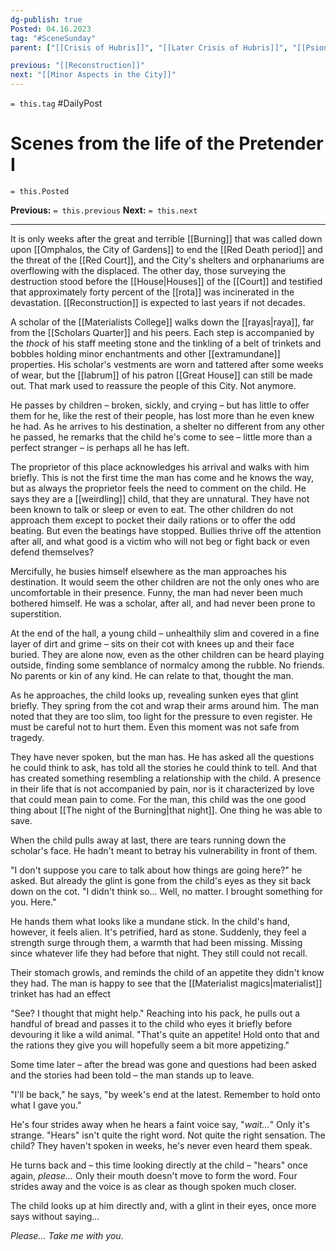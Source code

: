 ```yaml
---
dg-publish: true
Posted: 04.16.2023
tag: "#SceneSunday"
parent: ["[[Crisis of Hubris]]", "[[Later Crisis of Hubris]]", "[[Psionic Age]]", "[[History of psionics]]", "[[Pretender]]"]

previous: "[[Reconstruction]]"
next: "[[Minor Aspects in the City]]"
---
```

`= this.tag` #DailyPost 
# Scenes from the life of the Pretender I
`= this.Posted`

**Previous:** `= this.previous`
**Next:** `= this.next`

---

It is only weeks after the great and terrible [[Burning]] that was called down upon [[Omphalos, the City of Gardens]] to end the [[Red Death period]] and the threat of the [[Red Court]], and the City's shelters and orphanariums are overflowing with the displaced. The other day, those surveying the destruction stood before the [[House|Houses]] of the [[Court]] and testified that approximately forty percent of the [[rota]] was incinerated in the devastation. [[Reconstruction]] is expected to last years if not decades.

A scholar of the [[Materialists College]] walks down the [[rayas|raya]], far from the [[Scholars Quarter]] and his peers. Each step is accompanied by the *thock* of his staff meeting stone and the tinkling of a belt of trinkets and bobbles holding minor enchantments and other [[extramundane]] properties. His scholar's vestments are worn and tattered after some weeks of wear, but the [[labrum]] of his patron [[Great House]] can still be made out. That mark used to reassure the people of this City. Not anymore.

He passes by children – broken, sickly, and crying – but has little to offer them for he, like the rest of their people, has lost more than he even knew he had. As he arrives to his destination, a shelter no different from any other he passed, he remarks that the child he's come to see – little more than a perfect stranger – is perhaps all he has left.

The proprietor of this place acknowledges his arrival and walks with him briefly. This is not the first time the man has come and he knows the way, but as always the proprietor feels the need to comment on the child. He says they are a [[weirdling]] child, that they are unnatural. They have not been known to talk or sleep or even to eat. The other children do not approach them except to pocket their daily rations or to offer the odd beating. But even the beatings have stopped. Bullies thrive off the attention after all, and what good is a victim who will not beg or fight back or even defend themselves?

Mercifully, he busies himself elsewhere as the man approaches his destination. It would seem the other children are not the only ones who are uncomfortable in their presence. Funny, the man had never been much bothered himself. He was a scholar, after all, and had never been prone to superstition.

At the end of the hall, a young child – unhealthily slim and covered in a fine layer of dirt and grime – sits on their cot with knees up and their face buried. They are alone now, even as the other children can be heard playing outside, finding some semblance of normalcy among the rubble. No friends. No parents or kin of any kind. He can relate to that, thought the man.

As he approaches, the child looks up, revealing sunken eyes that glint briefly. They spring from the cot and wrap their arms around him. The man noted that they are too slim, too light for the pressure to even register. He must be careful not to hurt them. Even this moment was not safe from tragedy.

They have never spoken, but the man has. He has asked all the questions he could think to ask, has told all the stories he could think to tell. And that has created something resembling a relationship with the child. A presence in their life that is not accompanied by pain, nor is it characterized by love that could mean pain to come. For the man, this child was the one good thing about [[The night of the Burning|that night]]. One thing he was able to save.

When the child pulls away at last, there are tears running down the scholar's face. He hadn't meant to betray his vulnerability in front of them.

"I don't suppose you care to talk about how things are going here?" he asked. But already the glint is gone from the child's eyes as they sit back down on the cot. "I didn't think so... Well, no matter. I brought something for you. Here."

He hands them what looks like a mundane stick. In the child's hand, however, it feels alien. It's petrified, hard as stone. Suddenly, they feel a strength surge through them, a warmth that had been missing. Missing since whatever life they had before that night. They still could not recall.

Their stomach growls, and reminds the child of an appetite they didn't know they had. The man is happy to see that the [[Materialist magics|materialist]] trinket has had an effect

"See? I thought that might help." Reaching into his pack, he pulls out a handful of bread and passes it to the child who eyes it briefly before devouring it like a wild animal. "That's quite an appetite! Hold onto that and the rations they give you will hopefully seem a bit more appetizing."

Some time later – after the bread was gone and questions had been asked and the stories had been told – the man stands up to leave.

"I'll be back," he says, "by week's end at the latest. Remember to hold onto what I gave you."

He's four strides away when he hears a faint voice say, "*wait...*" Only it's strange. "Hears" isn't quite the right word. Not quite the right sensation. The child? They haven't spoken in weeks, he's never even heard them speak.

He turns back and – this time looking directly at the child – "hears" once again, *please...* Only their mouth doesn't move to form the word. Four strides away and the voice is as clear as though spoken much closer.

The child looks up at him directly and, with a glint in their eyes, once more says without saying...

*Please... Take me with you*.